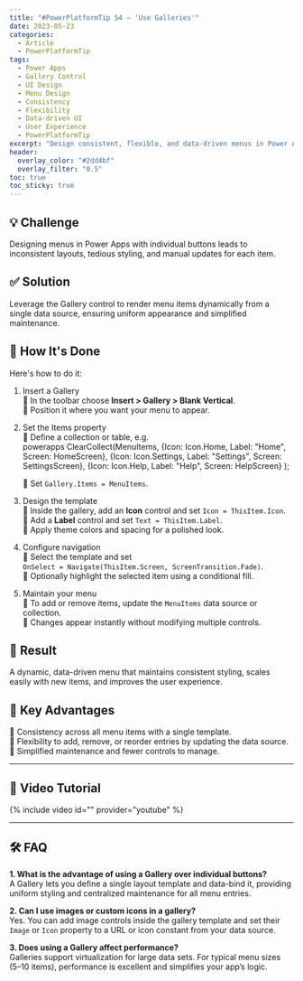 ```yaml
---
title: "#PowerPlatformTip 54 – 'Use Galleries'"
date: 2023-05-23
categories:
  - Article
  - PowerPlatformTip
tags:
  - Power Apps
  - Gallery Control
  - UI Design
  - Menu Design
  - Consistency
  - Flexibility
  - Data-driven UI
  - User Experience
  - PowerPlatformTip
excerpt: "Design consistent, flexible, and data-driven menus in Power Apps using the Gallery control. Improve UI, simplify maintenance, and enhance user experience with dynamic menu layouts."
header:
  overlay_color: "#2dd4bf"
  overlay_filter: "0.5"
toc: true
toc_sticky: true
---
```


## 💡 Challenge
Designing menus in Power Apps with individual buttons leads to inconsistent layouts, tedious styling, and manual updates for each item.

## ✅ Solution
Leverage the Gallery control to render menu items dynamically from a single data source, ensuring uniform appearance and simplified maintenance.

## 🔧 How It's Done
Here's how to do it:
1. Insert a Gallery  
   🔸 In the toolbar choose **Insert > Gallery > Blank Vertical**.  
   🔸 Position it where you want your menu to appear.
2. Set the Items property  
   🔸 Define a collection or table, e.g.  
     powerapps
     ClearCollect(MenuItems, 
       {Icon: Icon.Home, Label: "Home", Screen: HomeScreen},
       {Icon: Icon.Settings, Label: "Settings", Screen: SettingsScreen},
       {Icon: Icon.Help, Label: "Help", Screen: HelpScreen}
     );
     
   🔸 Set `Gallery.Items = MenuItems`.
3. Design the template  
   🔸 Inside the gallery, add an **Icon** control and set `Icon = ThisItem.Icon`.  
   🔸 Add a **Label** control and set `Text = ThisItem.Label`.  
   🔸 Apply theme colors and spacing for a polished look.
4. Configure navigation  
   🔸 Select the template and set  
     `OnSelect = Navigate(ThisItem.Screen, ScreenTransition.Fade)`.  
   🔸 Optionally highlight the selected item using a conditional fill.
5. Maintain your menu  
   🔸 To add or remove items, update the `MenuItems` data source or collection.  
   🔸 Changes appear instantly without modifying multiple controls.

## 🎉 Result
A dynamic, data-driven menu that maintains consistent styling, scales easily with new items, and improves the user experience.

## 🌟 Key Advantages
🔸 Consistency across all menu items with a single template.  
🔸 Flexibility to add, remove, or reorder entries by updating the data source.  
🔸 Simplified maintenance and fewer controls to manage.

---

## 🎥 Video Tutorial
{% include video id="" provider="youtube" %}

---

## 🛠️ FAQ
**1. What is the advantage of using a Gallery over individual buttons?**  
A Gallery lets you define a single layout template and data-bind it, providing uniform styling and centralized maintenance for all menu entries.

**2. Can I use images or custom icons in a gallery?**  
Yes. You can add image controls inside the gallery template and set their `Image` or `Icon` property to a URL or icon constant from your data source.

**3. Does using a Gallery affect performance?**  
Galleries support virtualization for large data sets. For typical menu sizes (5–10 items), performance is excellent and simplifies your app’s logic.